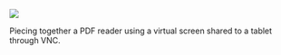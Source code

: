 ![](https://db-feed.s3.amazonaws.com/legacy/FF62DDF5-EB99-4AEF-9530-CCC8E520AC42-1615152090.jpeg)

Piecing together a PDF reader using a virtual screen shared to a tablet through VNC.

